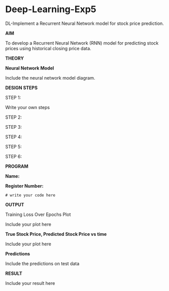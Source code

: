 # Deep-Learning-Exp5

DL-Implement a Recurrent Neural Network model for stock price prediction.

**AIM**

To develop a Recurrent Neural Network (RNN) model for predicting stock prices using historical closing price data.

**THEORY**

**Neural Network Model**

Include the neural network model diagram.

**DESIGN STEPS**

STEP 1:

Write your own steps

STEP 2:

STEP 3:

STEP 4:

STEP 5:

STEP 6:

**PROGRAM**

**Name:**

**Register Number:**


  
    # write your code here



**OUTPUT**

Training Loss Over Epochs Plot

Include your plot here

**True Stock Price, Predicted Stock Price vs time**

Include your plot here

**Predictions**

Include the predictions on test data

**RESULT**

Include your result here
